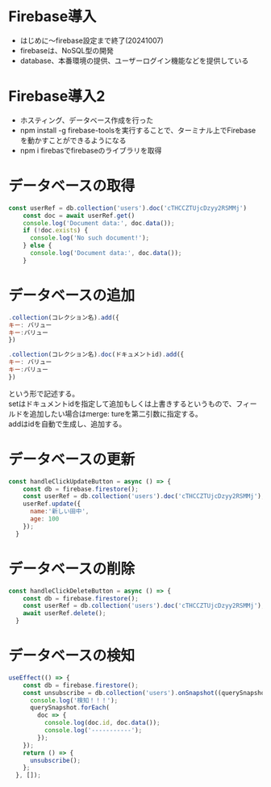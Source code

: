 # Firebase導入
- はじめに～firebase設定まで終了(20241007)  
- firebaseは、NoSQL型の開発
- database、本番環境の提供、ユーザーログイン機能などを提供している

# Firebase導入2
- ホスティング、データベース作成を行った  
- npm install -g firebase-toolsを実行することで、ターミナル上でFirebaseを動かすことができるようになる
-  npm i firebasでfirebaseのライブラリを取得

# データベースの取得
```js
const userRef = db.collection('users').doc('cTHCCZTUjcDzyy2RSMMj')
    const doc = await userRef.get()
    console.log('Document data:', doc.data());
    if (!doc.exists) {
      console.log('No such document!');
    } else {
      console.log('Document data:', doc.data());
    }
```
  
# データベースの追加
```js
.collection(コレクション名).add({
キー: バリュー
キー:バリュー
})

.collection(コレクション名).doc(ドキュメントid).add({
キー: バリュー
キー:バリュー
})
```

という形で記述する。  
setはドキュメントidを指定して追加もしくは上書きするというもので、フィールドを追加したい場合はmerge: tureを第二引数に指定する。  
addはidを自動で生成し、追加する。

# データベースの更新
```js
const handleClickUpdateButton = async () => {
    const db = firebase.firestore();
    const userRef = db.collection('users').doc('cTHCCZTUjcDzyy2RSMMj');
    userRef.update({
      name:'新しい田中',
      age: 100
    });
  }
```

# データベースの削除
```js
const handleClickDeleteButton = async () => {
    const db = firebase.firestore();
    const userRef = db.collection('users').doc('cTHCCZTUjcDzyy2RSMMj');
    await userRef.delete();
  }
```

# データベースの検知
```js
useEffect(() => {
    const db = firebase.firestore();
    const unsubscribe = db.collection('users').onSnapshot((querySnapshot) => {
      console.log('検知！！！');
      querySnapshot.forEach(
        doc => {
          console.log(doc.id, doc.data());
          console.log('-----------');
        });
    });
    return () => {
      unsubscribe();
    };
  }, []);
```
